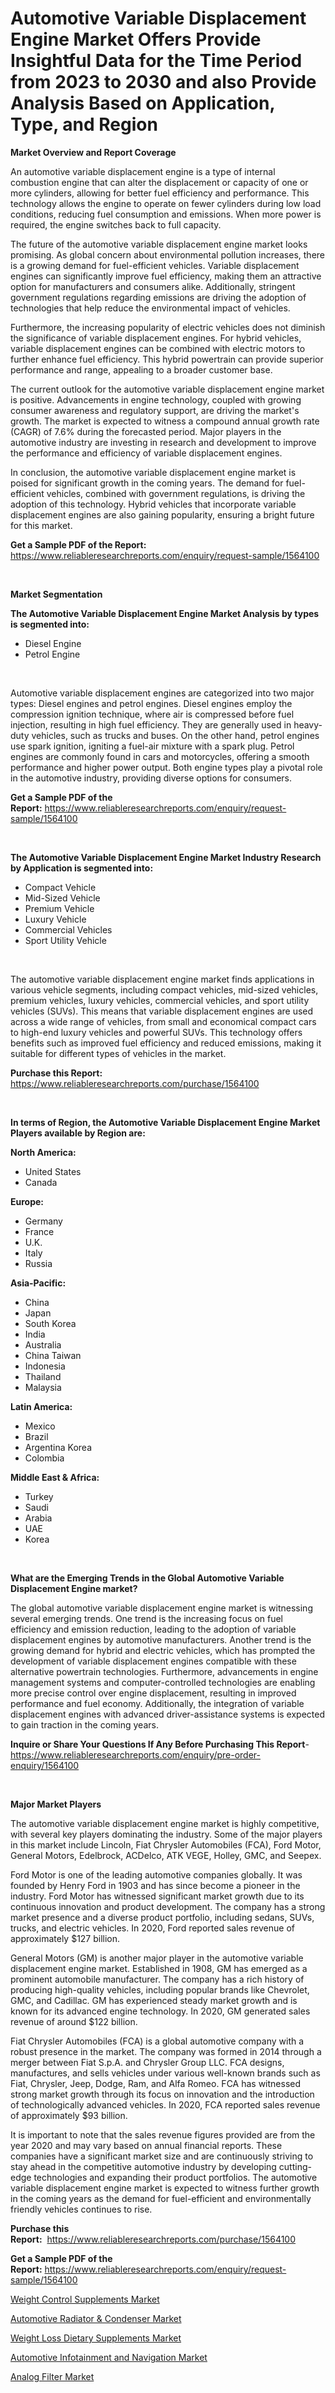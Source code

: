 <p><h1>Automotive Variable Displacement Engine Market Offers Provide Insightful Data for the Time Period from 2023 to 2030 and also Provide Analysis Based on Application, Type, and Region</h1></p><p><strong>Market Overview and Report Coverage</strong></p>
<p><p>An automotive variable displacement engine is a type of internal combustion engine that can alter the displacement or capacity of one or more cylinders, allowing for better fuel efficiency and performance. This technology allows the engine to operate on fewer cylinders during low load conditions, reducing fuel consumption and emissions. When more power is required, the engine switches back to full capacity.</p><p>The future of the automotive variable displacement engine market looks promising. As global concern about environmental pollution increases, there is a growing demand for fuel-efficient vehicles. Variable displacement engines can significantly improve fuel efficiency, making them an attractive option for manufacturers and consumers alike. Additionally, stringent government regulations regarding emissions are driving the adoption of technologies that help reduce the environmental impact of vehicles.</p><p>Furthermore, the increasing popularity of electric vehicles does not diminish the significance of variable displacement engines. For hybrid vehicles, variable displacement engines can be combined with electric motors to further enhance fuel efficiency. This hybrid powertrain can provide superior performance and range, appealing to a broader customer base.</p><p>The current outlook for the automotive variable displacement engine market is positive. Advancements in engine technology, coupled with growing consumer awareness and regulatory support, are driving the market's growth. The market is expected to witness a compound annual growth rate (CAGR) of 7.6% during the forecasted period. Major players in the automotive industry are investing in research and development to improve the performance and efficiency of variable displacement engines.</p><p>In conclusion, the automotive variable displacement engine market is poised for significant growth in the coming years. The demand for fuel-efficient vehicles, combined with government regulations, is driving the adoption of this technology. Hybrid vehicles that incorporate variable displacement engines are also gaining popularity, ensuring a bright future for this market.</p></p>
<p><strong>Get a Sample PDF of the Report:</strong> <a href="https://www.reliableresearchreports.com/enquiry/request-sample/1564100">https://www.reliableresearchreports.com/enquiry/request-sample/1564100</a></p>
<p>&nbsp;</p>
<p><strong>Market Segmentation</strong></p>
<p><strong>The Automotive Variable Displacement Engine Market Analysis by types is segmented into:</strong></p>
<p><ul><li>Diesel Engine</li><li>Petrol Engine</li></ul></p>
<p>&nbsp;</p>
<p><p>Automotive variable displacement engines are categorized into two major types: Diesel engines and petrol engines. Diesel engines employ the compression ignition technique, where air is compressed before fuel injection, resulting in high fuel efficiency. They are generally used in heavy-duty vehicles, such as trucks and buses. On the other hand, petrol engines use spark ignition, igniting a fuel-air mixture with a spark plug. Petrol engines are commonly found in cars and motorcycles, offering a smooth performance and higher power output. Both engine types play a pivotal role in the automotive industry, providing diverse options for consumers.</p></p>
<p><strong>Get a Sample PDF of the Report:</strong>&nbsp;<a href="https://www.reliableresearchreports.com/enquiry/request-sample/1564100">https://www.reliableresearchreports.com/enquiry/request-sample/1564100</a></p>
<p>&nbsp;</p>
<p><strong>The Automotive Variable Displacement Engine Market Industry Research by Application is segmented into:</strong></p>
<p><ul><li>Compact Vehicle</li><li>Mid-Sized Vehicle</li><li>Premium Vehicle</li><li>Luxury Vehicle</li><li>Commercial Vehicles</li><li>Sport Utility Vehicle</li></ul></p>
<p>&nbsp;</p>
<p><p>The automotive variable displacement engine market finds applications in various vehicle segments, including compact vehicles, mid-sized vehicles, premium vehicles, luxury vehicles, commercial vehicles, and sport utility vehicles (SUVs). This means that variable displacement engines are used across a wide range of vehicles, from small and economical compact cars to high-end luxury vehicles and powerful SUVs. This technology offers benefits such as improved fuel efficiency and reduced emissions, making it suitable for different types of vehicles in the market.</p></p>
<p><strong>Purchase this Report:</strong>&nbsp; <a href="https://www.reliableresearchreports.com/purchase/1564100">https://www.reliableresearchreports.com/purchase/1564100</a></p>
<p>&nbsp;</p>
<p><strong>In terms of Region, the Automotive Variable Displacement Engine Market Players available by Region are:</strong></p>
<p>
    <p> <strong> North America: </strong>
        <ul>
            <li>United States</li>
            <li>Canada</li>
        </ul>
        </p> 
    <p> <strong> Europe: </strong>
        <ul>
            <li>Germany</li>
            <li>France</li>
            <li>U.K.</li>
            <li>Italy</li>
            <li>Russia</li>
        </ul>
        </p> 
    <p> <strong> Asia-Pacific: </strong>
        <ul>
            <li>China</li>
            <li>Japan</li>
            <li>South Korea</li>
            <li>India</li>
            <li>Australia</li>
            <li>China Taiwan</li>
            <li>Indonesia</li>
            <li>Thailand</li>
            <li>Malaysia</li>
        </ul>
        </p> 
    <p> <strong> Latin America: </strong>
        <ul>
            <li>Mexico</li>
            <li>Brazil</li>
            <li>Argentina Korea</li>
            <li>Colombia</li>
        </ul>
        </p> 
    <p> <strong> Middle East & Africa: </strong>
        <ul>
            <li>Turkey</li>
            <li>Saudi</li>
            <li>Arabia</li>
            <li>UAE</li>
            <li>Korea</li>
        </ul>
    </p>
    </p>
<p>&nbsp;</p>
<p><strong>What are the Emerging Trends in the Global Automotive Variable Displacement Engine market?</strong></p>
<p><p>The global automotive variable displacement engine market is witnessing several emerging trends. One trend is the increasing focus on fuel efficiency and emission reduction, leading to the adoption of variable displacement engines by automotive manufacturers. Another trend is the growing demand for hybrid and electric vehicles, which has prompted the development of variable displacement engines compatible with these alternative powertrain technologies. Furthermore, advancements in engine management systems and computer-controlled technologies are enabling more precise control over engine displacement, resulting in improved performance and fuel economy. Additionally, the integration of variable displacement engines with advanced driver-assistance systems is expected to gain traction in the coming years.</p></p>
<p><strong>Inquire or Share Your Questions If Any Before Purchasing This Report</strong>- <a href="https://www.reliableresearchreports.com/enquiry/pre-order-enquiry/1564100">https://www.reliableresearchreports.com/enquiry/pre-order-enquiry/1564100</a></p>
<p>&nbsp;</p>
<p><strong>Major Market Players</strong></p>
<p><p>The automotive variable displacement engine market is highly competitive, with several key players dominating the industry. Some of the major players in this market include Lincoln, Fiat Chrysler Automobiles (FCA), Ford Motor, General Motors, Edelbrock, ACDelco, ATK VEGE, Holley, GMC, and Seepex.</p><p>Ford Motor is one of the leading automotive companies globally. It was founded by Henry Ford in 1903 and has since become a pioneer in the industry. Ford Motor has witnessed significant market growth due to its continuous innovation and product development. The company has a strong market presence and a diverse product portfolio, including sedans, SUVs, trucks, and electric vehicles. In 2020, Ford reported sales revenue of approximately $127 billion.</p><p>General Motors (GM) is another major player in the automotive variable displacement engine market. Established in 1908, GM has emerged as a prominent automobile manufacturer. The company has a rich history of producing high-quality vehicles, including popular brands like Chevrolet, GMC, and Cadillac. GM has experienced steady market growth and is known for its advanced engine technology. In 2020, GM generated sales revenue of around $122 billion.</p><p>Fiat Chrysler Automobiles (FCA) is a global automotive company with a robust presence in the market. The company was formed in 2014 through a merger between Fiat S.p.A. and Chrysler Group LLC. FCA designs, manufactures, and sells vehicles under various well-known brands such as Fiat, Chrysler, Jeep, Dodge, Ram, and Alfa Romeo. FCA has witnessed strong market growth through its focus on innovation and the introduction of technologically advanced vehicles. In 2020, FCA reported sales revenue of approximately $93 billion.</p><p>It is important to note that the sales revenue figures provided are from the year 2020 and may vary based on annual financial reports. These companies have a significant market size and are continuously striving to stay ahead in the competitive automotive industry by developing cutting-edge technologies and expanding their product portfolios. The automotive variable displacement engine market is expected to witness further growth in the coming years as the demand for fuel-efficient and environmentally friendly vehicles continues to rise.</p></p>
<p><strong>Purchase this Report:</strong>&nbsp;&nbsp;<a href="https://www.reliableresearchreports.com/purchase/1564100">https://www.reliableresearchreports.com/purchase/1564100</a></p>
<p></p>
<p><strong>Get a Sample PDF of the Report:</strong>&nbsp;<a href="https://www.reliableresearchreports.com/enquiry/request-sample/1564100">https://www.reliableresearchreports.com/enquiry/request-sample/1564100</a></p>
<p><p><a href="https://medium.com/@albertakoss2023/weight-control-supplements-market-share-evolution-and-market-growth-trends-2023-2030-c1106d18543d">Weight Control Supplements Market</a></p><p><a href="https://github.com/tamvrosiya/Market-Research-Report-List-1/blob/main/automotive-radiator-condenser-market.md">Automotive Radiator & Condenser Market</a></p><p><a href="https://medium.com/@dinafritsch/weight-loss-dietary-supplements-market-research-report-its-history-and-forecast-2023-to-2030-90f7a28f89ae">Weight Loss Dietary Supplements Market</a></p><p><a href="https://github.com/gaydyna/Market-Research-Report-List-1/blob/main/automotive-infotainment-and-navigation-market.md">Automotive Infotainment and Navigation Market</a></p><p><a href="https://www.linkedin.com/pulse/analog-filter-market-challenges-opportunities-growth-drivers-lr4tf/">Analog Filter Market</a></p></p>